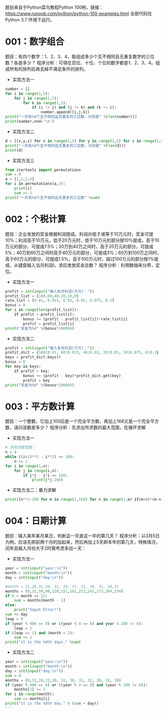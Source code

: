 题目来自于Python菜鸟教程Python 100例，链接：https://www.runoob.com/python/python-100-examples.html
全部代码在Python 3.7 环境下运行。

# 001：数字组合
题目：有四个数字：1、2、3、4，能组成多少个互不相同且无重复数字的三位数？各是多少？
程序分析：可填在百位、十位、个位的数字都是1、2、3、4。组成所有的排列后再去掉不满足条件的排列。

- 实现方法一
```python
number = []
for i in range(1,5):
    for j in range(1,5):
        for k in range(1,5):
            if (i != j) and (j != k) and (k != i):
                number.append([i,j,k])
print("一共有%d个互不相同且无重复的三位数，分别是" %(len(number)))
print(number,end='\n')
```
- 实现方法二
```python
d = [(x,y,z) for x in range(1,5) for y in range(1,5) for z in range(1,5) if (x!=y) and (x!=z) and (y!=z)]
print("一共有%d个互不相同且无重复的三位数，分别是" %(len(d)))
print(d)
```
- 实现方法三
```python
from itertools import permutations
sum = 0
a = [1,2,3,4]
for i in permutations(a,3):
    print(i)
    sum += 1
print("一共有%d个互不相同且无重复的三位数" %sum)
```

# 002：个税计算
题目：企业发放的奖金根据利润提成。利润(I)低于或等于10万元时，奖金可提10%；利润高于10万元，低于20万元时，低于10万元的部分按10%提成，高于10万元的部分，可提成7.5%；20万到40万之间时，高于20万元的部分，可提成5%；40万到60万之间时高于40万元的部分，可提成3%；60万到100万之间时，高于60万元的部分，可提成1.5%，高于100万元时，超过100万元的部分按1%提成，从键盘输入当月利润I，求应发放奖金总数？
程序分析：利用数轴来分界，定位。
- 实现方法一
```python
profit = int(input("输入本月利润(万元)："))
profit_list = [100,60,40,20,10,0]
rate_list = [0.01, 0.015, 0.03, 0.05, 0.075, 0.1]
bonus = 0
for i in range(len(profit_list)):
    if profit > profit_list[i]:
        bonus += (profit - profit_list[i])*rate_list[i]
        profit = profit_list[i]
print("奖金为%d" %(bonus*10000))
```

- 实现方法二
```python
profit = int(input("输入本月利润(万元)："))
profit_dict = {100:0.01, 60:0.015, 40:0.03, 20:0.05, 10:0.075, 0:0.1}
keys = profit_dict.keys()
bonus = 0
for key in keys:
    if profit > key:
        bonus += (profit - key)*profit_dict.get(key)
        profit = key
print("奖金为%d" %(bonus*10000))
```

# 003：平方数计算
题目：一个整数，它加上100后是一个完全平方数，再加上168又是一个完全平方数，请问该数是多少？
程序分析：先求出所求数的最大范围，在循环求解
- 实现方法一
```python
# 求所求数范围：
n = 0
while ((i+1)**2 - i**2) <= 168:
    n += 1
for i in range(1,n):
    for j in range(i,n):
        if j*j - i*i == 168:
            print(j*j-268)
```

- 实现方法二：暴力求解
```python
print([n**2-100 for m in range(1,168) for n in range(1,m) if(m+n)*(m-n)==168])
```

# 004：日期计算
题目：输入某年某月某日，判断这一天是这一年的第几天？
程序分析：以3月5日为例，应该先把前两个月的加起来，然后再加上5天即本年的第几天，特殊情况，闰年且输入月份大于2时需考虑多加一天：
- 实现方法一
```python
year = int(input("year:\n"))
month = int(input("month:\n"))
day = int(input("day:\n"))

#month = 31,28,31,30, 31, 30, 31, 31, 30, 31, 30,31
months = (0,31,59,90,120,151,181,212,243,273,304,334)
if 0 < month <= 12:
    sum = months[month - 1]
else:
    print("Input Error!")
sum += day
leap = 0
if (year % 400 == 0) or ((year % 4 == 0) and year % 100 != 0):
    leap = 1
if (leap == 1) and (month > 2):
    sum += 1
print("it is the %dth days." %sum)
```

- 实现方法二
```python
year = int(input("year:\n"))
month = int(input("month:\n"))
day = int(input("day:\n"))
sum = 0
months = (0,31,28,31,30, 31, 30, 31, 31, 30, 31, 30)
if (year % 400 == 0) or ((year % 4 == 0) and (year % 100 != 0)):
    months[2] += 1
for i in range(month):
    sum += months[i]
print("it is the %dth day." % (sum + day))
'''